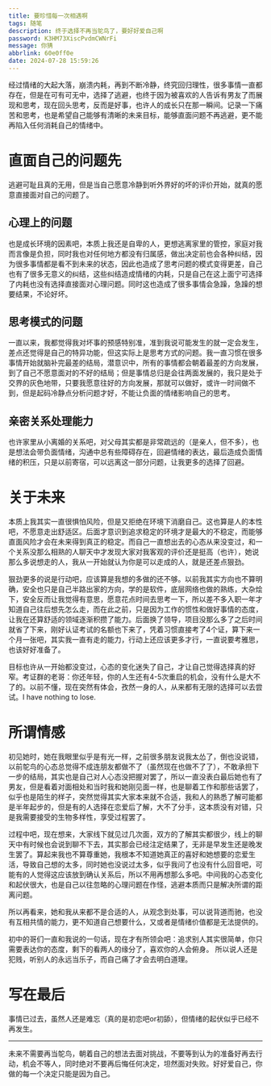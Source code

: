 ```yaml
---
title: 要珍惜每一次相遇啊
tags: 随笔
description: 终于选择不再当鸵鸟了，要好好爱自己啊
password: K3HM73XiscPvdmCWNrFi
message: 你猜
abbrlink: 60e0ff0e
date: 2024-07-28 15:59:26
---
```

经过情绪的大起大落，崩溃内耗，再到不断冷静，终究回归理性，很多事情一直都存在，但是在可有可无中，选择了逃避，也终于因为被喜欢的人告诉有男友了而展现和思考，现在回头思考，反而是好事，也许人的成长只在那一瞬间。记录一下痛苦和思考，也是希望自己能够有清晰的未来目标，能够直面问题不再逃避，更不能再陷入任何消耗自己的情绪中。

# 直面自己的问题先
逃避可耻且真的无用，但是当自己愿意冷静到听外界好的坏的评价开始，就真的愿意直接面对自己的问题了。

## 心理上的问题
也是成长环境的因素吧，本质上我还是自卑的人，更想逃离家里的管控，家庭对我而言像是负担，同时我也对任何地方都没有归属感，做出决定前也会各种纠结，因为很多事情都是看不到未来的状态，因此也造成了思考问题的模式变得更差，自己也有了很多无意义的纠结，这些纠结造成情绪的内耗，只是自己在这上面宁可选择了内耗也没有选择直接面对心理问题。同时这也造成了很多事情会急躁，急躁的想要结果，不论好坏。

## 思考模式的问题
一直以来，我都觉得我对坏事的预感特别准，准到我说可能发生的就一定会发生，差点还觉得是自己的特异功能，但这实际上是思考方式的问题。我一直习惯在很多事情开始就脑补完最差的结局，潜意识中，所有的事情都会朝着最差的方向发展，到了自己不愿意面对的不好的结局；但是事情总归是会往两面发展的，我只是处于交界的灰色地带，只要我愿意往好的方向发展，那就可以做好，或许一时间做不到，但是起码冷静点分析问题才好，不能让负面的情绪影响自己的思考。

## 亲密关系处理能力
也许家里从小离婚的关系吧，对父母其实都是非常疏远的（是亲人，但不多），也是想法会带负面情绪，沟通中总有些障碍存在，回避情绪的表达，最后造成负面情绪的积压，只是以前寄宿，可以远离这一部分问题，让我更多的选择了回避。

# 关于未来
本质上我其实一直很惧怕风险，但是又拒绝在环境下消磨自己。这也算是人的本性吧，不愿意走出舒适区。后面才意识到追求稳定的环境才是最大的不稳定，而能够直面风险才会在未来得到真正的稳定。而自己一直想出去的心态从来没变过，和一个关系没那么相熟的人聊天中才发现大家对我客观的评价还是挺高（也许），她说那么多说想走的人，我从一开始就认为你是可以走成的人，就是还差点狠劲。

狠劲更多的说是行动吧，应该算是我想的多做的还不够。以前我其实方向也不算明确，安全也只是自己半路出家的方向，学的是软件，底层网络也做的熟练，大杂烩下，安全反而让我觉得有意思，愿意花点时间去思考一下，所以差不多入职一年才知道自己往后想先怎么走，而在此之前，只是因为工作的惯性和做好事情的态度，让我在还算舒适的领域逐渐积攒了能力。后面换了领导，项目没那么多了之后时间就省了下来，刚好认证考试的名额也下来了，凭着习惯直接考了4个证，算下来一个月一张吧，其实我一直有走的能力，行动上还应该更多才行，一直说要考雅思，也该好好准备了。

目标也许从一开始都没变过，心态的变化迷失了自己，才让自己觉得选择真的好窄。考证群的老哥：你还年轻，你的人生还有4-5次重启的机会，没有什么是大不了的。以前不懂，现在突然有体会，孜然一身的人，从来都有无限的选择可以去尝试。I have nothing to lose.

# 所谓情感
初见她时，她在我眼里似乎是有光一样，之前很多朋友说我太怂了，倒也没说错，以前鸵鸟的心态总觉得不成连朋友都做不了（虽然现在也做不了了），不敢承担下一步的结局，其实也是自己对人心态没把握对罢了，所以一直没表白最后她也有了男友，但是看着对面相处和当时我和她刚见面一样，也是聊着工作和那些话罢了，似乎也是陌生的样子，突然觉得其实大家本来就不合适，我和人的熟悉了解可能都是半年起步的，但是有的人选择在恋爱后了解，大不了分手，这本质没有对错，只是我需要接受的生物多样性，享受过程罢了。

过程中吧，现在想来，大家线下就见过几次面，双方的了解其实都很少，线上的聊天中有时候也会说到聊不下去，其实那会已经注定结果了，无非是早发生还是晚发生罢了。算起来我也不算尊重她，我根本不知道她真正的喜好和她想要的恋爱生活，导致自己想的太多，同时她也没说过太多，似乎我问了也没有什么回音吧，可能有的人觉得这应该放到确认关系后，所以不用再想那么多吧。中间我的心态变化和起伏很大，也是自己以往忽略的心理问题在作怪，逃避本质而只是解决所谓的距离问题。

所以再看来，她和我从来都不是合适的人，从观念到处事，可以说背道而驰，也没有互相共情的能力，更不知道自己想要什么，又或者是情绪价值都是无法提供的。

初中的哥们一直和我说的一句话，现在才有所领会吧：追求别人其实很简单，你只需要表达你的态度，剩下的看两人的缘分了，喜欢你的人会俯身。
所以说人还是犯贱，听别人的永远当乐子，而自己痛了才会去明白道理。

# 写在最后
事情已过去，虽然人还是难忘（真的是初恋吧or初舔），但情绪的起伏似乎已经不再发生。

--- 

未来不需要再当鸵鸟，朝着自己的想法去面对挑战，不要等到认为的准备好再去行动，机会不等人，同时绝对不要再后悔任何决定，坦然面对失败。好好爱自己，你做的每一个决定只能是因为自己。